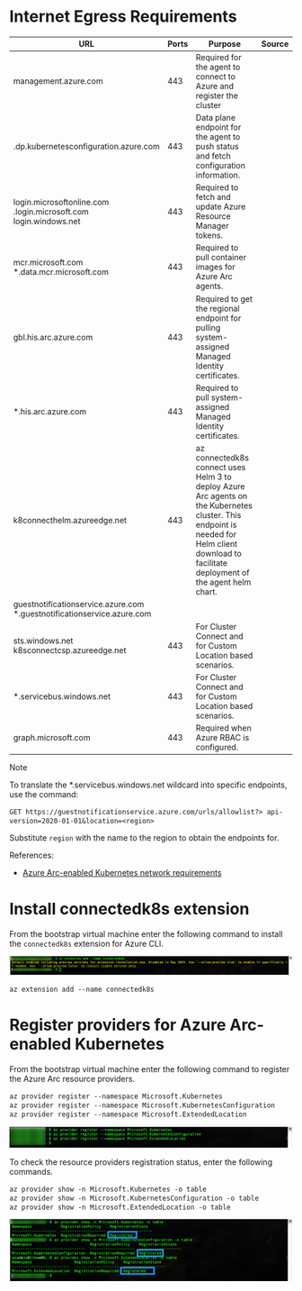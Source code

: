 # Internet Egress Requirements

|URL|Ports|Purpose|Source|
|-----|-----|-----|-----|
|management.azure.com|443|Required for the agent to connect to Azure and register the cluster||
|<region>.dp.kubernetesconfiguration.azure.com|443|	Data plane endpoint for the agent to push status and fetch configuration information.|
|login.microsoftonline.com <br> <region>.login.microsoft.com <br> login.windows.net|443|Required to fetch and update Azure Resource Manager tokens.||
|mcr.microsoft.com <br> *.data.mcr.microsoft.com|443|	Required to pull container images for Azure Arc agents.||
|gbl.his.arc.azure.com|443|	Required to get the regional endpoint for pulling system-assigned Managed Identity certificates.||
|*.his.arc.azure.com|443| Required to pull system-assigned Managed Identity certificates.||
|k8connecthelm.azureedge.net|443|az connectedk8s connect uses Helm 3 to deploy Azure Arc agents on the Kubernetes cluster. This endpoint is needed for Helm client download to facilitate deployment of the agent helm chart.||
|guestnotificationservice.azure.com<br> *.guestnotificationservice.azure.com
sts.windows.net <br> k8sconnectcsp.azureedge.net|443|For Cluster Connect and for Custom Location based scenarios.||
|*.servicebus.windows.net|443|For Cluster Connect and for Custom Location based scenarios.||
|graph.microsoft.com|443|Required when Azure RBAC is configured.|

>[!NOTE]
>To translate the *.servicebus.windows.net wildcard into specific endpoints, use the command:
>```
> GET https://guestnotificationservice.azure.com/urls/allowlist?> api-version=2020-01-01&location=<region>
>```
> Substitute `region` with the name to the region to obtain the endpoints for.

References:
  - [Azure Arc-enabled Kubernetes network requirements](https://learn.microsoft.com/en-us/azure/azure-arc/kubernetes/network-requirements?tabs=azure-cloud)
  
# Install connectedk8s extension

From the bootstrap virtual machine enter the following command to install the `connectedk8s` extension for Azure CLI.

![image](/5.0_Arc-enabled_Tanzu/5.1_Prerequisites/img/connectedk8s-Install.png)

```
az extension add --name connectedk8s
```

# Register providers for Azure Arc-enabled Kubernetes

From the bootstrap virtual machine enter the following command to register the Azure Arc resource providers.

```
az provider register --namespace Microsoft.Kubernetes
az provider register --namespace Microsoft.KubernetesConfiguration
az provider register --namespace Microsoft.ExtendedLocation
```

![image](/5.0_Arc-enabled_Tanzu/5.1_Prerequisites/img/ArcResourceProvider-Install.png)

To check the resource providers registration status, enter the following commands.

```
az provider show -n Microsoft.Kubernetes -o table
az provider show -n Microsoft.KubernetesConfiguration -o table
az provider show -n Microsoft.ExtendedLocation -o table
```

![image](/5.0_Arc-enabled_Tanzu/5.1_Prerequisites/img/ArcResourceProvider-Status.png)

